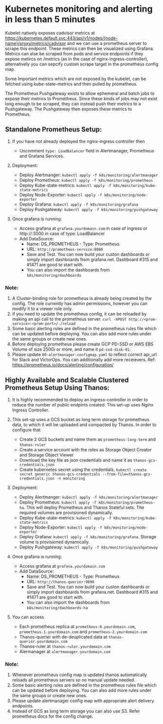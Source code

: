 # Kubernetes monitoring and alerting in less than 5 minutes

Kubelet natively exposes cadvisor metrics at https://kubernetes.default.svc:443/api/v1/nodes/{node-name}/proxy/metrics/cadvisor and we can use a prometheus server to scrape this endpoint. These metrics can then be visualized using Grafana. Metrics can alse be scraped from pods and service endpoints if they expose metircs on /metrics (as in the case of nginx-ingress-controller), alternatively you can sepcify custom scrape target in the prometheus config map. 

Some Important metrics which are not exposed by the kubelet, can be fetched using kube-state-metrics and then pulled by prometheus.

The Prometheus Pushgateway exists to allow ephemeral and batch jobs to expose their metrics to Prometheus. Since these kinds of jobs may not exist long enough to be scraped, they can instead push their metrics to a Pushgateway. The Pushgateway then exposes these metrics to Prometheus. 

## Standalone Prometheus Setup:

1. If you have not already deployed the nginx-ingress controller then
    - Uncomment `type: LoadBalancer` field in Alertmanager, Prometheus and Grafana Services.
2. Deployment: 
    - Deploy Alertmanger: `kubectl apply -f k8s/monitoring/alertmanager`
    - Deploy Prometheus: `kubectl apply -f k8s/monitoring/prometheus`
    - Deploy Kube-state-metrics: `kubectl apply -f k8s/monitoring/kube-state-metrics`
    - Deploy Node-Exporter: `kubectl apply -f k8s/monitoring/node-exporter`
    - Deploy Grafana: `kubectl apply -f k8s/monitoring/grafana`
    - Deploy Pushgateway: `kubectl apply -f k8s/monitoring/pushgateway`

3. Once grafana is running:
    - Access grafana at `grafana.yourdomain.com` in case of Ingress or http://<LB-IP>:3000 in case of type: LoadBalancer
    - Add DataSource: 
      - Name: DS_PROMETHEUS - Type: Prometheus 
      - URL: `http://prometheus-service:8080` 
      - Save and Test. You can now build your custon dashboards or simply import dashboards from grafana.net. Dashboard #315 and #1471 are good to start with.
      - You can also import the dashboards from `k8s/monitoring/dashboards`

### Note:

1. A Cluster-binding role for prometheus is already being created by the config. The role currently has admin permissions, however you can modify it to a viewer role only.
2. if you need to update the prometheus config, it can be reloaded by making an api call to the prometheus server. `curl -XPOST http://<prom-service>:<prom-port>/-/reload`
3. Some basic alerting rules are defined in the prometheus rules file which can be updated before deploying. You can also add more rules under the same groups or create new ones. 
4. Before deploying prometheus please create GCP PD-SSD or AWS EBS Volume of size 250Gi or more, and name it `pd-ssd-disk-01`.
5. Please update `00-alertmanager-configmap.yaml` to reflect correct api_url for Slack and VictorOps. You can additionally add more receievers. Ref:  https://prometheus.io/docs/alerting/configuration/ 

## Highly Available and Scalable Clustered Prometheus Setup Using Thanos:

1. It is highly recommended to deploy an ingress-controller in order to reduce the number of public endpints created. This set-up uses Nginx Ingress Controller. 

2. This set-up uses a GCS bucket as long term storage for prometheus data, to which it will be uploaded and compacted by Thanos. In order to configure that
    - Create 2 GCS buckets and name them as `prometheus-long-term` and `thanos-ruler`
    - Create a service account with the roles as Storage Object Creator and Storage Object Viewer
    - Download the key file as json credentials and name it as `thanos-gcs-credentials.json`
    - Create kubernetes secret using the credentials, `kubectl create secret generic thanos-gcs-credentials --from-file=thanos-gcs-credentials.json -n monitoring`

3. Deployment: 
    - Deploy Alertmanger: `kubectl apply -f k8s/monitoring/alertmanager`
    - Deploy Prometheus: `kubectl apply -f k8s/monitoring/prometheus-ha`. This will deploy Prometheus and Thanos Stateful sets. The required volumes are provisioned dynamically. 
    - Deploy Kube-state-metrics: `kubectl apply -f k8s/monitoring/kube-state-metrics`
    - Deploy Node-Exporter: `kubectl apply -f k8s/monitoring/node-exporter`
    - Deploy Grafana: `kubectl apply -f k8s/monitoring/grafana`. Storage volume is provisioned dynamically.
    - Deploy Pushgateway: `kubectl apply -f k8s/monitoring/pushgateway`

4. Once grafana is running:
    - Access grafana at `grafana.yourdomain.com`
    - Add DataSource: 
      - Name: DS_PROMETHEUS - Type: Prometheus 
      - URL: `http://thanos-querier:9090` 
      - Save and Test. You can now build your custon dashboards or simply import dashboards from grafana.net. Dashboard #315 and #1471 are good to start with.
      - You can also import the dashboards from `k8s/monitoring/dashboards-ha`

5. You can access 
    - Each prometheus replica at `prometheus-0.yourdomain.com`, `prometheus-1.yourdomain.com` and `prometheus-2.yourdomain.com`
    - Thanos-querier with de-deuplicated data at `thanos-querier.yourdomain.com`
    - Thanos-ruler at `thanos-ruler.yourdomain.com`
    - Alermanager at `alertmanager.yourdomain.com`

### Note:

1. Whenever prometheus config map is updated thanos automatically reloads all prometheus servers so no manual update needed. 
2. Some basic alerting rules are defined in the prometheus rules file which can be updated before deploying. You can also add more rules under the same groups or create new ones.
3. Please update alertmanager config map with appropriate alert delivery endpoints. 
4. Instead of GCS as long term storage you can also use S3. Refer prometheus docs for the config change. 

